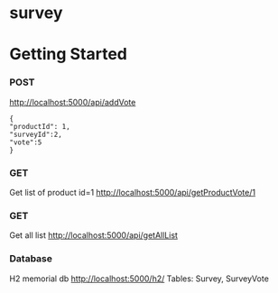 # survey
# Getting Started

### POST

[http://localhost:5000/api/addVote](http://localhost:5000/api/addVote)
````
{
"productId": 1,
"surveyId":2,
"vote":5
}
````

### GET
Get list of product id=1
[http://localhost:5000/api/getProductVote/1](http://localhost:5000/api/getProductVote/1)

### GET
Get all list
[http://localhost:5000/api/getAllList](http://localhost:5000/api/getAllList)

### Database
H2 memorial db
[http://localhost:5000/h2/](http://localhost:5000/h2/)
Tables:
Survey,
SurveyVote

